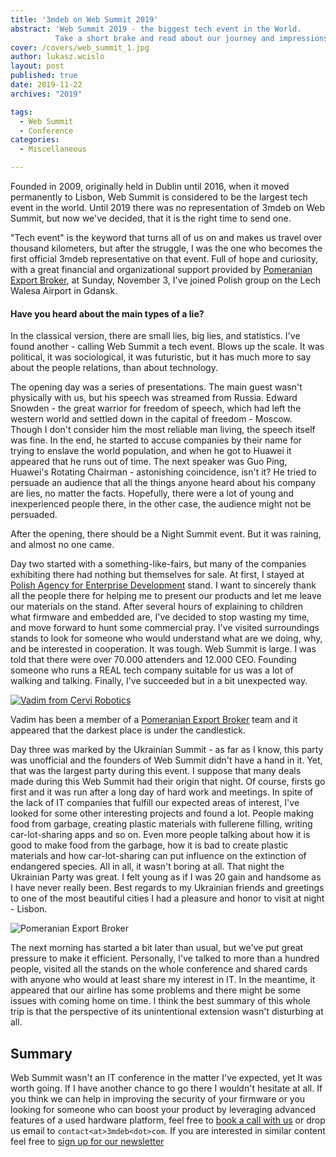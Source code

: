 ```yaml
---
title: '3mdeb on Web Summit 2019'
abstract: 'Web Summit 2019 - the biggest tech event in the World.
          Take a short brake and read about our journey and impressions.'
cover: /covers/web_summit_1.jpg
author: lukasz.wcislo
layout: post
published: true
date: 2019-11-22
archives: "2019"

tags:
  - Web Summit
  - Conference
categories:
  - Miscellaneous

---
```


Founded in 2009, originally held in Dublin until 2016, when it moved permanently
to Lisbon, Web Summit is considered to be the largest tech event in the world.
Until 2019 there was no representation of 3mdeb on Web Summit, but now we've
decided, that it is the right time to send one.

"Tech event" is the keyword that turns all of us on and makes us travel over
thousand kilometers, but after the struggle, I was the one who becomes the first
official 3mdeb representative on that event. Full of hope and curiosity, with a
great financial and organizational support provided by
[Pomeranian Export Broker](http://www.brokereksportowy.pl), at Sunday, November
3, I've joined Polish group on the Lech Walesa Airport in Gdansk.

#### Have you heard about the main types of a lie?

In the classical version, there are small lies, big lies, and statistics. I've
found another - calling Web Summit a tech event. Blows up the scale. It was
political, it was sociological, it was futuristic, but it has much more to say
about the people relations, than about technology.

The opening day was a series of presentations. The main guest wasn't physically
with us, but his speech was streamed from Russia. Edward Snowden - the great
warrior for freedom of speech, which had left the western world and settled down
in the capital of freedom - Moscow. Though I don't consider him the most
reliable man living, the speech itself was fine. In the end, he started to
accuse companies by their name for trying to enslave the world population, and
when he got to Huawei it appeared that he runs out of time. The next speaker was
Guo Ping, Huawei's Rotating Chairman - astonishing coincidence, isn't it? He
tried to persuade an audience that all the things anyone heard about his company
are lies, no matter the facts. Hopefully, there were a lot of young and
inexperienced people there, in the other case, the audience might not be
persuaded.

After the opening, there should be a Night Summit event. But it was raining, and
almost no one came.

Day two started with a something-like-fairs, but many of the companies
exhibiting there had nothing but themselves for sale. At first, I stayed at
[Polish Agency for Enterprise Development](https://en.parp.gov.pl/) stand. I
want to sincerely thank all the people there for helping me to present our
products and let me leave our materials on the stand. After several hours of
explaining to children what firmware and embedded are, I've decided to stop
wasting my time, and move forward to hunt some commercial pray. I've visited
surroundings stands to look for someone who would understand what are we doing,
why, and be interested in cooperation. It was tough. Web Summit is large. I was
told that there were over 70.000 attenders and 12.000 CEO. Founding someone who
runs a REAL tech company suitable for us was a lot of walking and talking.
Finally, I've succeeded but in a bit unexpected way.

[![Vadim from Cervi Robotics](https://img.youtube.com/vi/iXUO7wY9EeM/0.jpg)](http://www.youtube.com/watch?v=iXUO7wY9EeM&t)

Vadim has been a member of a
[Pomeranian Export Broker](http://www.brokereksportowy.pl) team and it appeared
that the darkest place is under the candlestick.

Day three was marked by the Ukrainian Summit - as far as I know, this party was
unofficial and the founders of Web Summit didn't have a hand in it. Yet, that
was the largest party during this event. I suppose that many deals made during
this Web Summit had their origin that night. Of course, firsts go first and it
was run after a long day of hard work and meetings. In spite of the lack of IT
companies that fulfill our expected areas of interest, I've looked for some
other interesting projects and found a lot. People making food from garbage,
creating plastic materials with fullerene filling, writing car-lot-sharing apps
and so on. Even more people talking about how it is good to make food from the
garbage, how it is bad to create plastic materials and how car-lot-sharing can
put influence on the extinction of endangered species. All in all, it wasn't
boring at all. That night the Ukrainian Party was great. I felt young as if I
was 20 gain and handsome as I have never really been. Best regards to my
Ukrainian friends and greetings to one of the most beautiful cities I had a
pleasure and honor to visit at night - Lisbon.

![Pomeranian Export Broker](/img/web_summit_2.jpg)

The next morning has started a bit later than usual, but we've put great
pressure to make it efficient. Personally, I've talked to more than a hundred
people, visited all the stands on the whole conference and shared cards with
anyone who would at least share my interest in IT. In the meantime, it appeared
that our airline has some problems and there might be some issues with coming
home on time. I think the best summary of this whole trip is that the
perspective of its unintentional extension wasn't disturbing at all.

## Summary

Web Summit wasn't an IT conference in the matter I've expected, yet It was worth
going. If I have another chance to go there I wouldn't hesitate at all. If you
think we can help in improving the security of your firmware or you looking for
someone who can boost your product by leveraging advanced features of a used
hardware platform, feel free to [book a call with
us](https://cloud.3mdeb.com/index.php/apps/calendar/appointment/n7T65toSaD9t) or
drop us email to `contact<at>3mdeb<dot>com`. If you are interested in similar
content feel free to [sign up for our
newsletter](https://3mdeb.com/subscribe/3mdeb_newsletter.html)

